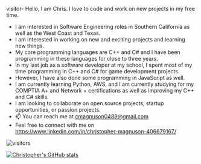visitor-  Hello, I am Chris. I love to code and work on new projects in my free time. 
-  I am interested in Software Engineering roles in Southern California as well as the West Coast and Texas. 
-  I am interested in working on new and exciting projects and learning new things.
-  My core programming languages are C++ and C# and I have been programming in these languages for close to three years. 
-  In my last job as a software developer at my school, I spent most of my time programming in C++ and C# for game development projects. 
-  However, I have also done some programming in JavaScript as well. 
-  I am currently learning Python, AWS, and I am currently studying for my COMPTIA A+ and Network + certifications as well as improving my C++ and C# skills. 
-  I am looking to collaborate on open source projects, startup opportunities, or passion projects. 
- 📫 You can reach me at cmagnuson0489@gmail.com
-  Feel free to connect with me on  https://www.linkedin.com/in/christopher-magnuson-406679167/


![visitors](https://visitor-badge.glitch.me/badge?page_id=page.id)


[![Christopher's GitHub stats](https://github-readme-stats.vercel.app/api?username=cmagnuson0489)](https://github.com/cmagnuson0489/github-readme-stats)
